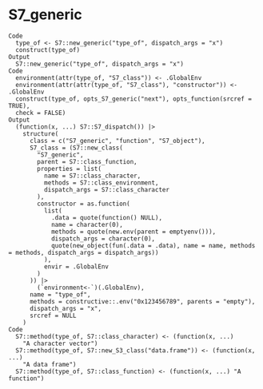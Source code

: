 # S7_generic

    Code
      type_of <- S7::new_generic("type_of", dispatch_args = "x")
      construct(type_of)
    Output
      S7::new_generic("type_of", dispatch_args = "x")
    Code
      environment(attr(type_of, "S7_class")) <- .GlobalEnv
      environment(attr(attr(type_of, "S7_class"), "constructor")) <- .GlobalEnv
      construct(type_of, opts_S7_generic("next"), opts_function(srcref = TRUE),
      check = FALSE)
    Output
      (function(x, ...) S7::S7_dispatch()) |>
        structure(
          class = c("S7_generic", "function", "S7_object"),
          S7_class = (S7::new_class(
            "S7_generic",
            parent = S7::class_function,
            properties = list(
              name = S7::class_character,
              methods = S7::class_environment,
              dispatch_args = S7::class_character
            ),
            constructor = as.function(
              list(
                .data = quote(function() NULL),
                name = character(0),
                methods = quote(new.env(parent = emptyenv())),
                dispatch_args = character(0),
                quote(new_object(fun(.data = .data), name = name, methods = methods, dispatch_args = dispatch_args))
              ),
              envir = .GlobalEnv
            )
          )) |>
            (`environment<-`)(.GlobalEnv),
          name = "type_of",
          methods = constructive::.env("0x123456789", parents = "empty"),
          dispatch_args = "x",
          srcref = NULL
        )
    Code
      S7::method(type_of, S7::class_character) <- (function(x, ...)
        "A character vector")
      S7::method(type_of, S7::new_S3_class("data.frame")) <- (function(x, ...)
        "A data frame")
      S7::method(type_of, S7::class_function) <- (function(x, ...) "A function")

